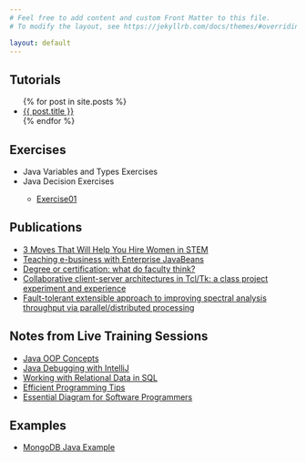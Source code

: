```yaml
---
# Feel free to add content and custom Front Matter to this file.
# To modify the layout, see https://jekyllrb.com/docs/themes/#overriding-theme-defaults

layout: default
---
```

<h2>Tutorials</h2>
<ul>
  {% for post in site.posts %}
    <li>
      <a href="{{ site.baseurl }}{{ post.url }}">{{ post.title }}</a>
    </li>
  {% endfor %}
</ul>
<h2>Exercises</h2>
<ul> 
  <li>Java Variables and Types Exercises</li>
  
  <li>Java Decision Exercises</li>
  <ul><li><a href="/java_exercises/decisions/Exercise01.java">Exercise01</a></li></ul>
</ul>
<h2>Publications</h2>
<ul>
  <li>
    <a href="https://switchthefuture.com/2018/08/01/3-moves-that-will-help-you-hire-women-in-stem/">3 Moves That Will Help You Hire Women in STEM</a>
  </li>
  <li>
    <a href="https://dl.acm.org/doi/10.5555/771322.771371">Teaching e-business with Enterprise JavaBeans</a>
  </li>
  <li>
    <a href="https://dl.acm.org/doi/10.5555/771322.771352">Degree or certification: what do faculty think?</a>
  </li>
  <li>
    <a href="https://dl.acm.org/doi/10.5555/1267524.1267537">Collaborative client-server architectures in Tcl/Tk: a class project experiment and experience</a>
  </li>
  <li>
    <a href="https://ui.adsabs.harvard.edu/abs/2002SPIE.4725..372R/abstract">Fault-tolerant extensible approach to improving spectral analysis throughput via parallel/distributed processing</a>
  </li>
</ul>

<h2>Notes from Live Training Sessions</h2>
<ul>
  <li>
    <a href="https://github.com/loriemoffitt/lessons/wiki/Java-OOP-Concepts">Java OOP Concepts</a>
  </li>
  <li>
    <a href="https://github.com/loriemoffitt/lessons/wiki/Java-Debugging-with-IntelliJ">Java Debugging with IntelliJ</a>
  </li>
  <li>
    <a href="https://github.com/loriemoffitt/lessons/wiki/Working-with-Relational-Data-in-SQL">Working with Relational Data in SQL</a>
  </li>
<li>
  <a href="https://github.com/loriemoffitt/lessons/wiki/Efficient-Programming">Efficient Programming Tips</a>
</li>
  <li>
    <a href="https://github.com/loriemoffitt/lessons/wiki/Essential-Diagrams-for-Software-Programmers">Essential Diagram for Software Programmers</a>
  </li>
</ul>
<h2>Examples </h2>
<ul>
  <li>
    <a href="https://github.com/loriemoffitt/MongoDBJavaExample">MongoDB Java Example</a>
  </li>
</ul>
